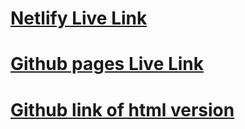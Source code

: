 # [Netlify Live Link](https://bespoke-granita-d49610.netlify.app/)

# [Github pages Live Link](https://tyberwhite.github.io/react-7-4-non-react-version/)

# [Github link of html version](https://github.com/tyberwhite/react-7-4-non-react-version)
